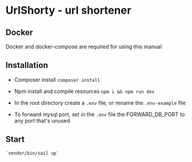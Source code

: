 # UrlShorty - url shortener

## Docker
Docker and docker-compose are required for using this manual

## Installation

* Composer install `composer install` 

* Npm install and compile resources `npm i && npm run dev` 

* In the root directory create a `.env` file, or rename the `.env-example` file

* To forward mysql port, set in the `.env` file the FORWARD_DB_PORT to any port that's unused

## Start

    `vendor/bin/sail up`

